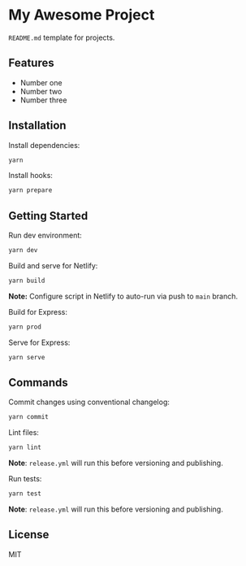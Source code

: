 # My Awesome Project

`README.md` template for projects.

## Features

- Number one
- Number two
- Number three

## Installation

Install dependencies:

```bash
yarn
```

Install hooks:

```bash
yarn prepare
```

## Getting Started

Run dev environment:

```bash
yarn dev
```

Build and serve for Netlify:

```bash
yarn build
```

**Note:** Configure script in Netlify to auto-run via push to `main` branch.

Build for Express:

```bash
yarn prod
```

Serve for Express:

```bash
yarn serve
```

## Commands

Commit changes using conventional changelog:

```bash
yarn commit
```

Lint files:

```bash
yarn lint
```

**Note**: `release.yml` will run this before versioning and publishing.

Run tests:

```bash
yarn test
```

**Note**: `release.yml` will run this before versioning and publishing.

## License

MIT
